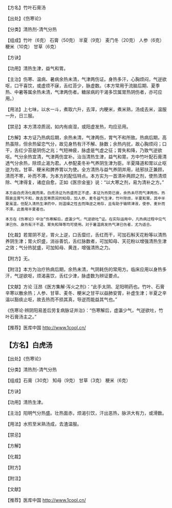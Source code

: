 【方名】竹叶石膏汤

【出处】《伤寒论》

【分类】清热剂-清气分热

【组成】竹叶（6克） 石膏（50克） 半夏（9克） 麦门冬（20克） 人参（6克） 粳米（10克） 甘草（6克）

【方诀】

【功用】清热生津，益气和胃。

【主治】伤寒、温病、暑病余热未清，气津两伤证。身热多汗，心胸烦闷，气逆欲呕，口干喜饮，或虚烦不寐，舌红苔少，脉虚数。（本方常用于流脑后期、夏季热、中暑等属余热未清，气津两伤者。糖尿病的干渴多饮属胃热阴伤者，亦可应用。）

【用法】上七味，以水一斗，煮取六升，去滓，内粳米，煮米熟，汤成去米，温服一升，日三服。

【禁忌】本方清凉质润，如内有痰湿，或阳虚发热，均应忌用。

【方解】本方证乃热病后期，余热未清，气津两伤，胃气不和所致。热病后期，高热虽除，但余热留恋气分，故见身热有汗不解、脉数；余热内扰，故心胸烦闷；口干，舌红少苔是阴伤之兆；气短神疲，脉虚是气虚之征；胃失和降，乃致气逆欲呕。气分余热宜清，气津两伤宜补。治当清热生津，益气和胃。方中竹叶配石膏清透气分余热，除烦止渴为君。人参配麦冬补气养阴生津为臣。半夏降道和胃以止呕逆为佐。甘草、粳米和脾养胃以为使。全方清热与益气养阴并用，祛邪扶正兼顾，清而不寒，补而不滞，为本方的配伍特点。本方实为一首清补两顾之剂，使热清烦除、气津得复，诸症自愈，正如《医宗金鉴》说：“以大寒之剂，易为清补之方。”

    本方由白虎汤化裁而来。白虎汤证为热盛而正不虚，本证为热势已衰，余热未尽而气津两伤。热既衰且胃气不和，故去苦寒质润的知母，加人参、麦冬益气生津，竹叶除烦，半夏和胃。其中半夏虽温，但配入清热生津药中，则温燥之性去而降逆之用存，且有助于输转津液，使参、麦补而不滞，此善用半夏者也。

    本方在《伤寒论》中治“伤寒解后，虚瀛少气，气逆欲吐”证。在实际运用中，凡热病过程中见气津已伤、身热有汗不退、胃失和降等均可使用。对于暑温病发热气津已伤者，尤为适合。

【化裁】若胃阴不足，胃火上逆，口舌糜烂，舌红而干，可加石斛天花粉等以清热养阴生津；胃火炽盛，消谷善饥，舌红脉数者，可加知母、天花粉以增强清热生津之效；气分热犹盛，可加知母、黄连，增强清热之力。

【附方】无。

【附注】本方为治疗热病后期，余热未清，气阴耗伤的常用方。临床应用以身热多汗，气逆欲呕，烦渴喜饮，舌红少津，脉虚数为辨证要点。

【文献】方论  汪昂《医方集解·泻火之剂》：“此手太阴、足阳明药也。竹叶、石膏辛寒以散余热；人参、甘草、麦冬、粳米之甘平以益肺安胃，补虚生津；半夏之辛温以豁痰止呕，故去热而不损其真，导逆而能益其气也。”

《伤寒论·辨阴阳易差后劳复病脉证并治》：“伤寒解后，虚瀛少气，气逆欲吐，竹叶石膏汤主之。”

【推荐】医库中国 http://www.1cool.cn/



## 【方名】白虎汤

【出处】《伤寒论》

【分类】清热剂-清气分热

【组成】石膏（30克） 知母（9克） 甘草（3克） 粳米（6克）

【方诀】

【功用】清热生津。

【主治】阳明气分热盛。壮热面赤，烦渴引饮，汗出恶热，脉洪大有力，或滑数。

【用法】水煎至米熟汤成，去渣温服。

【禁忌】

【方解】

【化裁】

【附方】

【附注】

【文献】

【推荐】医库中国 http://www.1cool.cn/